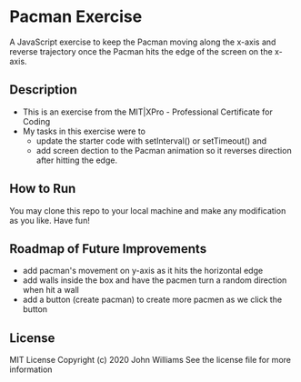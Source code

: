 # Pacman Exercise
A JavaScript exercise to keep the Pacman moving along the x-axis and reverse trajectory once the Pacman hits the edge of the screen on the x-axis.

## Description
* This is an exercise from the MIT|XPro - Professional Certificate for Coding
* My tasks in this exercise were to
  * update the starter code with setInterval() or setTimeout() and 
  * add screen dection to the Pacman animation so it reverses direction after hitting the edge.

## How to Run
You may clone this repo to your local machine and make any modification as you like. Have fun! 

## Roadmap of Future Improvements
* add pacman's movement on y-axis as it hits the horizontal edge
* add walls inside the box and have the pacmen turn a random direction when hit a wall
* add a button (create pacman) to create more pacmen as we click the button

## License
MIT License Copyright (c) 2020 John Williams 
See the license file for more information